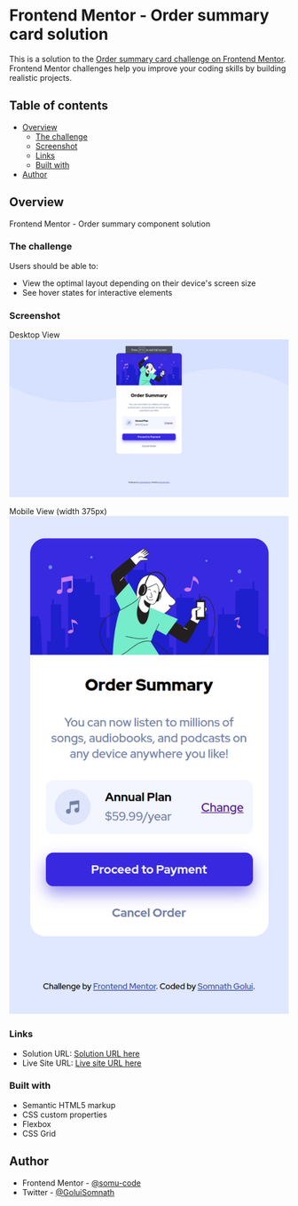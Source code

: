 # Frontend Mentor - Order summary card solution

This is a solution to the [Order summary card challenge on Frontend Mentor](https://www.frontendmentor.io/challenges/order-summary-component-QlPmajDUj). Frontend Mentor challenges help you improve your coding skills by building realistic projects.

## Table of contents

- [Overview](#overview)
  - [The challenge](#the-challenge)
  - [Screenshot](#screenshot)
  - [Links](#links)
  - [Built with](#built-with)
- [Author](#author)

## Overview

Frontend Mentor - Order summary component solution

### The challenge

Users should be able to:

- View the optimal layout depending on their device's screen size
- See hover states for interactive elements

### Screenshot

Desktop View
![](./screenshot/desktop-view.png)

Mobile View (width 375px)
![](./screenshot/mobile-view.png)

### Links

- Solution URL: [Solution URL here](https://www.frontendmentor.io/solutions/order-summary-component-lMCi4C-YsW)
- Live Site URL: [Live site URL here](https://order-summary-component-9wj.pages.dev/)

### Built with

- Semantic HTML5 markup
- CSS custom properties
- Flexbox
- CSS Grid

## Author

- Frontend Mentor - [@somu-code](https://www.frontendmentor.io/profile/somu-code)
- Twitter - [@GoluiSomnath](https://www.twitter.com/GoluiSomnath)
